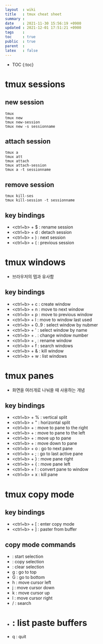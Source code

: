 ```yaml
---
layout  : wiki
title   : tmux cheat sheet
summary : 
date    : 2021-11-30 15:56:19 +0900
updated : 2021-12-01 17:51:21 +0900
tags    : 
toc     : true
public  : true
parent  : 
latex   : false
---
```

* TOC
{:toc}


# tmux sessions
## new session
```shell
tmux
tmux new
tmux new-session
tmux new -s sessionname
```

## attach session 
```shell
tmux a
tmux att
tmux attach
tmux attach-session
tmux a -t sessionname
```

## remove session
```shell
tmux kill-ses
tmux kill-session -t sessionname
```

## key bindings
- <ctrl+b> + $ : rename session
- <ctrl+b> + d : detach session
- <ctrl+b> + ) : next session
- <ctrl+b> + ( : previous session

# tmux windows
- 브라우저의 탭과 유사함 
 
## key bindings
- <ctrl+b> + c : create window
- <ctrl+b> + n : move to next window
- <ctrl+b> + p : move to previous window
- <ctrl+b> + l : move to window last used
- <ctrl+b> + 0..9 : select window by nubmer
- <ctrl+b> + ' : select window by name
- <ctrl+b> + . : change window number
- <ctrl+b> + , : rename window
- <ctrl+b> + f : search windows
- <ctrl+b> + & : kill window
- <ctrl+b> + w : list windows

# tmux panes
- 화면을 여러개로 나눠쓸 때 사용하는 개념

## key bindings
- <ctrl+b> + % : vertical split
- <ctrl+b> + " : horizontal split
- <ctrl+b> + <left> : move to pane to the right
- <ctrl+b> + <right> : move to pane to the left
- <ctrl+b> + <up> : move up to pane
- <ctrl+b> + <right> : move down to pane 
- <ctrl+b> + o : go to next pane
- <ctrl+b> + ; : go to last active pane
- <ctrl+b> + } : move pane right 
- <ctrl+b> + { : move pane left 
- <ctrl+b> + ! : convert pane to window 
- <ctrl+b> + x : kill pane

# tmux copy mode
## key bindings
- <ctrl+b> + [ : enter copy mode
- <ctrl+b> + ] : paster from buffer

## copy mode commands
- <space> : start selection
- <enter> : copy selection
- <esc> : clear selection
- g : go to top
- G : go to bottom
- h : move cursor left
- j : move cursor down
- k : move cursor up
- l : move cursor right
- / : search
- # : list paste buffers
- q : quit
